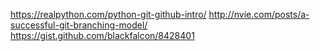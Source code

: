 https://realpython.com/python-git-github-intro/
http://nvie.com/posts/a-successful-git-branching-model/
https://gist.github.com/blackfalcon/8428401
